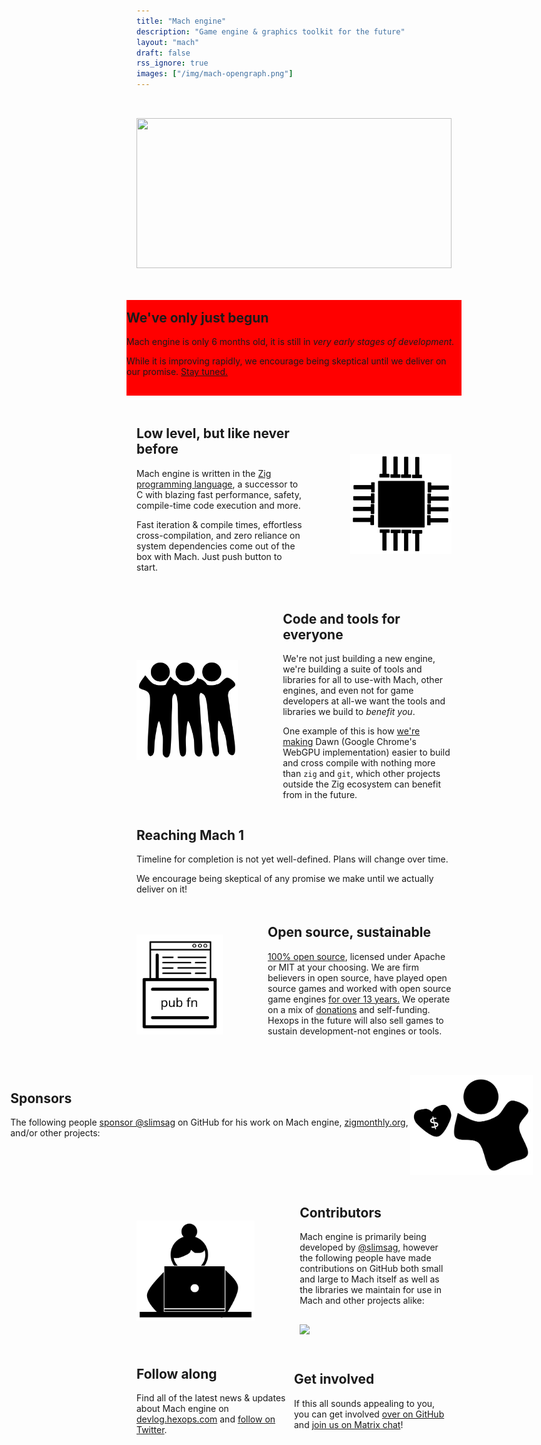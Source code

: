 ```yaml
---
title: "Mach engine"
description: "Game engine & graphics toolkit for the future"
layout: "mach"
draft: false
rss_ignore: true
images: ["/img/mach-opengraph.png"]
---
```


<style>
</style>

<div style="margin:auto;"><img class="color-inverted" style="height: 15rem; width:100%; margin-top: 2rem;" src="https://raw.githubusercontent.com/hexops/media/main/mach/logo_tagline.svg"></img></div>

<div style="display: flex; flex-direction: row; margin-top: 3rem; align-items: center; justify-content: center; background:red; padding-top: 1rem; padding-bottom: 1rem; margin-left:-1rem; margin-right: -1rem;">
    <div>
        <h2 style="text-align: left; margin-top: 0;">We've only just begun</h2>
        <p>Mach engine is only 6 months old, it is still in <em>very early stages of development.</em></p>
        <p>While it is improving rapidly, we encourage being skeptical until we deliver on our promise. <a href="https://twitter.com/machengine">Stay tuned.</a></p>
    </div>
</div>

<div style="display: flex; flex-direction: row; margin-top: 3rem; align-items: center; justify-content: center;">
    <div>
        <h2 style="text-align: left; margin-top: 0;">Low level, but like never before</h2>
        <p>Mach engine is written in the <a href="https://ziglang.org">Zig programming language</a>, a successor to C with blazing fast performance, safety, compile-time code execution and more.</p>
        <p>Fast iteration & compile times, effortless cross-compilation, and zero reliance on system dependencies come out of the box with Mach. Just push button to start.</p>
    </div>
    <img style="height: 10rem; margin-left: 4.5rem;" class="color-inverted" src="/img/cpu.svg"></img>
</div>

<div style="display: flex; flex-direction: row; margin-top: 3rem; align-items: center; justify-content: center;">
    <img style="height: 10rem; margin-right: 4.5rem;" class="color-inverted" src="/img/people.svg"></img>
    <div>
        <h2 style="text-align: left; margin-top: 0;">Code and tools for everyone</h2>
        <p>We're not just building a new engine, we're building a suite of tools and libraries for all to use-with Mach, other engines, and even not for game developers at all-we want the tools and libraries we build to <em>benefit you</em>.</p>
        <p>One example of this is how <a href="https://github.com/hexops/mach/issues/109">we're making</a> Dawn (Google Chrome's WebGPU implementation) easier to build and cross compile with nothing more than <code>zig</code> and <code>git</code>, which other projects outside the Zig ecosystem can benefit from in the future.</p>
    </div>
</div>

## Reaching Mach 1

<div class="mach1"><object class="color-inverted" type="image/svg+xml" data="/img/mach1.svg"></object></div>

Timeline for completion is not yet well-defined. Plans will change over time.

We encourage being skeptical of any promise we make until we actually deliver on it!

<div style="display: flex; flex-direction: row; margin-top: 3rem; align-items: center; justify-content: center;">
    <img style="height: 10rem; margin-right: 4.5rem;" class="color-inverted" src="/img/opensource.svg"></img>
    <div>
        <h2 style="text-align: left; margin-top: 0;">Open source, sustainable</h2>
        <p><a href="https://github.com/hexops/mach">100% open source</a>, licensed under Apache or MIT at your choosing. We are firm believers in open source, have played open source games and worked with open source game engines <a href="https://devlog.hexops.com/2021/increasing-my-contribution-to-zig-to-200-a-month#i-grew-up-playing-linux-games-like-mania-drive">for over 13 years.</a> We operate on a mix of <a href="https://github.com/sponsors/slimsag">donations</a> and self-funding. Hexops in the future will also sell games to sustain development-not engines or tools.</p>
    </div>
</div>

<div style="display: flex; flex-direction: row; margin-top: 3rem; align-items: center; justify-content: center;">
    <div>
        <h2 style="text-align: left; margin-top: 0;">Sponsors</h2>
        <p>The following people <a href="github.com/sponsors/slimsag">sponsor @slimsag</a> on GitHub for his work on Mach engine, <a href="https://zigmonthly.org">zigmonthly.org</a>, and/or other projects:</p>
        <div style="width: 40rem; text-align: left; margin-top: 1rem;">
            <!-- silver --><a href="https://github.com/wilsonk"><img src="https://images.weserv.nl/?url=github.com/wilsonk.png?v=4&h=60&w=60&fit=cover&mask=circle&maxage=7d" width="60px" alt="" /></a><!-- silver --><!-- bronze --><a href="https://github.com/mattnite"><img src="https://images.weserv.nl/?url=github.com/mattnite.png?v=4&h=60&w=60&fit=cover&mask=circle&maxage=7d" width="60px" alt="" /></a><a href="https://github.com/andrewrk"><img src="https://images.weserv.nl/?url=github.com/andrewrk.png?v=4&h=60&w=60&fit=cover&mask=circle&maxage=7d" width="60px" alt="" /></a><a href="https://github.com/Luukdegram"><img src="https://images.weserv.nl/?url=github.com/Luukdegram.png?v=4&h=60&w=60&fit=cover&mask=circle&maxage=7d" width="60px" alt="" /></a><a href="https://github.com/Jack-Ji"><img src="https://images.weserv.nl/?url=github.com/Jack-Ji.png?v=4&h=60&w=60&fit=cover&mask=circle&maxage=7d" width="60px" alt="" /></a><a href="https://github.com/ZacxDev"><img src="https://images.weserv.nl/?url=github.com/ZacxDev.png?v=4&h=60&w=60&fit=cover&mask=circle&maxage=7d" width="60px" alt="" /></a><a href="https://github.com/kristoff-it"><img src="https://images.weserv.nl/?url=github.com/kristoff-it.png?v=4&h=60&w=60&fit=cover&mask=circle&maxage=7d" width="60px" alt="" /></a><a href="https://github.com/tauoverpi"><img src="https://images.weserv.nl/?url=github.com/tauoverpi.png?v=4&h=60&w=60&fit=cover&mask=circle&maxage=7d" width="60px" alt="" /></a><a href="https://github.com/TommiSinivuo"><img src="https://images.weserv.nl/?url=github.com/TommiSinivuo.png?v=4&h=60&w=60&fit=cover&mask=circle&maxage=7d" width="60px" alt="" /></a><a href="https://github.com/bradms"><img src="https://images.weserv.nl/?url=github.com/bradms.png?v=4&h=60&w=60&fit=cover&mask=circle&maxage=7d" width="60px" alt="" /></a><a href="https://github.com/jayschwa"><img src="https://images.weserv.nl/?url=github.com/jayschwa.png?v=4&h=60&w=60&fit=cover&mask=circle&maxage=7d" width="60px" alt="" /></a><a href="https://github.com/jamii"><img src="https://images.weserv.nl/?url=github.com/jamii.png?v=4&h=60&w=60&fit=cover&mask=circle&maxage=7d" width="60px" alt="" /></a><a href="https://github.com/dawnarc"><img src="https://images.weserv.nl/?url=github.com/dawnarc.png?v=4&h=60&w=60&fit=cover&mask=circle&maxage=7d" width="60px" alt="" /></a><a href="https://github.com/jacobsandlund"><img src="https://images.weserv.nl/?url=github.com/jacobsandlund.png?v=4&h=60&w=60&fit=cover&mask=circle&maxage=7d" width="60px" alt="" /></a><a href="https://github.com/jorangreef"><img src="https://images.weserv.nl/?url=github.com/jorangreef.png?v=4&h=60&w=60&fit=cover&mask=circle&maxage=7d" width="60px" alt="" /></a><!-- bronze -->
        </div>
    </div>
    <img style="height: 10rem; margin-right: 4.5rem;" class="color-inverted" src="/img/sponsor.svg"></img>
</div>

<div style="display: flex; flex-direction: row; margin-top: 3rem; align-items: center; justify-content: center;">
    <img style="height: 10rem; margin-right: 4.5rem;" class="color-inverted" src="/img/coder.svg"></img>
    <div>
        <h2 style="text-align: left; margin-top: 0;">Contributors</h2>
        <p>Mach engine is primarily being developed by <a href="https://twitter.com/slimsag">@slimsag</a>, however the following people have made contributions on GitHub both small and large to Mach itself as well as the libraries we maintain for use in Mach and other projects alike:</p>
        <a style="margin-top: 1rem; display: inline-block;" href="https://github.com/hexops/mach/graphs/contributors">
            <img src="https://contrib.rocks/image?repo=hexops/mach" />
        </a>
    </div>
</div>

<div style="display: flex; flex-direction: row; margin-top: 3rem; align-items: center; justify-content: center;">
    <div style="width: 30rem;">
        <h2 style="text-align: left; margin-top: 0;">Follow along</h2>
        <p>Find all of the latest news & updates about Mach engine on <a href="https://devlog.hexops.com/categories/mach/">devlog.hexops.com</a> and <a href="https://twitter.com/machengine">follow on Twitter</a>.
    </div>
    <div style="width: 30rem;">
        <h2 style="text-align: left; margin-top: 0;">Get involved</h2>
        <p>If this all sounds appealing to you, you can get involved <a href="https://github.com/hexops/mach">over on GitHub</a> and <a href="https://matrix.to/#/#hexops:matrix.org">join us on Matrix chat</a>!</p>
    </div>
</div>
